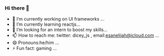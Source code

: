 ### Hi there 👋

- 🔭 I’m currently working on UI frameworks  ...
- 🌱 I’m currently learning reactjs...
- 🤔 I’m looking for an intern to boost my skills...
- 📫 How to reach me: twitter: dicey_js , email:esanelijah@icloud.com ...
- 😄 Pronouns:he/him ...
- ⚡ Fun fact: gaming ...

